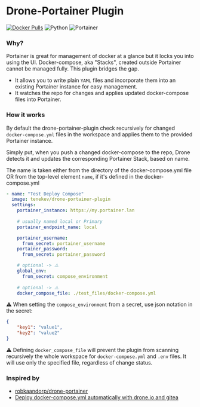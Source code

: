 # Drone-Portainer Plugin

[![Docker Pulls](https://img.shields.io/docker/pulls/tenekev/drone-portainer-plugin?style=for-the-badge&logo=docker)](https://hub.docker.com/r/tenekev/drone-portainer-plugin)
![Python](https://img.shields.io/badge/Python-v3.10-f7cb40?style=for-the-badge&logo=python)
![Portainer](https://img.shields.io/badge/Portainer-v2.18-13bef9?style=for-the-badge&logo=portainer)

### Why?
Portainer is great for management of docker at a glance but it locks you into using the UI. Docker-compose, aka "Stacks", created outside Portainer cannot be managed fully. This plugin bridges the gap.
* It allows you to write plain `YAML` files and incorporate them into an existing Portainer instance for easy management.
* It watches the repo for changes and applies updated docker-compose files into Portainer.

### How it works

By default the drone-portainer-plugin check recursively for changed `docker-compose.yml` files in the workspace and applies them to the provided Portainer instance.

Simply put, when you push a changed docker-compose to the repo, Drone detects it and updates the corresponding Portainer Stack, based on name.

The name is taken either from the directory of the docker-compose.yml file OR from the top-level element `name`, if it's defined in the docker-compose.yml

```yml
- name: "Test Deploy Compose"
  image: tenekev/drone-portainer-plugin
  settings: 
    portainer_instance: https://my.portainer.lan 
    
    # usually named local or Primary
    portainer_endpoint_name: local

    portainer_username:
      from_secret: portainer_username
    portainer_password:
      from_secret: portainer_password

    # optional -> ⚠️
    global_env:
      from_secret: compose_environment
    
    # optional -> ⚠️
    docker_compose_file: ./test_files/docker-compose.yml
```

⚠️ When setting the `compose_environment` from a secret, use json notation in the secret:
```json
{
    "key1": "value1",
    "key2": "value2"
}
```

⚠️ Defining `docker_compose_file` will prevent the plugin from scanning recursively the whole workspace for `docker-compose.yml` and `.env` files. It will use only the specified file, regardless of change status.



### Inspired by
* [robkaandorp/drone-portainer](https://github.com/robkaandorp/drone-portainer) 
* [Deploy docker-compose.yml automatically with drone.io and gitea](https://www.reddit.com/r/homelab/comments/yghttb/deploy_dockercomposeyml_automatically_with/)